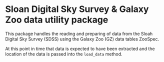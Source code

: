 # Sloan Digital Sky Survey & Galaxy Zoo data utility package

This package handles the reading and preparing of data from
the Sloah Digital Sky Survey (SDSS) using the Galaxy Zoo (GZ)
data tables ZooSpec.

At this point in time that data is expected to have been
extracted and the location of the data is passed into the
`load_data` method.
